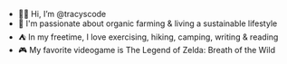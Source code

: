 - ✌🏼 Hi, I’m @tracyscode
- 🍓 I'm passionate about organic farming & living a sustainable lifestyle
- ⛺ In my freetime, I love exercising, hiking, camping, writing & reading
- 🎮 My favorite videogame is The Legend of Zelda: Breath of the Wild 


<!---
tracyscode/tracyscode is a ✨ special ✨ repository because its `README.md` (this file) appears on your GitHub profile.
You can click the Preview link to take a look at your changes.
--->
